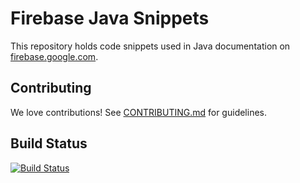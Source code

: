 # Firebase Java Snippets

This repository holds code snippets used in Java documentation
on [firebase.google.com](https://firebase.google.com/docs/).

## Contributing

We love contributions! See [CONTRIBUTING.md](./CONTRIBUTING.md) for guidelines.

## Build Status
[![Build Status](https://travis-ci.org/firebase/snippets-java.svg?branch=master)](https://travis-ci.org/firebase/snippets-java)